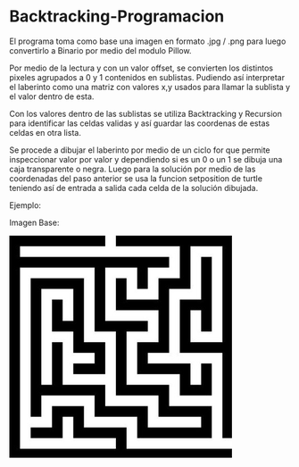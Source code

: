 # Backtracking-Programacion

El programa toma como base una imagen en formato .jpg / .png para luego convertirlo a Binario por medio del modulo Pillow.

Por medio de la lectura y con un valor offset, se convierten los distintos pixeles agrupados a 0 y 1 contenidos en sublistas. Pudiendo así interpretar el laberinto como una matriz con valores x,y usados para llamar la sublista y el valor dentro de esta.

Con los valores dentro de las sublistas se utiliza Backtracking y Recursion para identificar las celdas validas y así guardar las coordenas de estas celdas en otra lista.

Se procede a dibujar el laberinto por medio de un ciclo for que permite inspeccionar valor por valor y dependiendo si es un 0 o un 1 se dibuja una caja transparente o negra. Luego para la solución por medio de las coordenadas del paso anterior se usa la funcion setposition de turtle teniendo así de entrada a salida cada celda de la solución dibujada.


Ejemplo:

Imagen Base:

![Laberinto sin Solución](https://raw.githubusercontent.com/jorti01/Backtracking-Programacion/master/EntregaFinal/maze.jpg)
